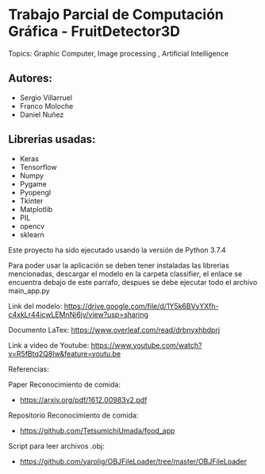 # Trabajo Parcial de Computación Gráfica - FruitDetector3D
Topics: Graphic Computer, Image processing , Artificial Intelligence

## Autores:
* Sergio Villarruel
* Franco Moloche
* Daniel Nuñez

## Librerias usadas:

* Keras
* Tensorflow
* Numpy
* Pygame
* Pyopengl
* Tkinter
* Matplotlib
* PIL
* opencv
* sklearn

Este proyecto ha sido ejecutado usando la versión de Python 3.7.4

Para poder usar la aplicación se deben tener instaladas las librerias mencionadas, descargar el modelo en la carpeta classifier, el enlace se encuentra debajo de este parrafo, despues se debe ejecutar todo el archivo main_app.py

Link del modelo: https://drive.google.com/file/d/1Y5k6BVyYXfh-c4xkLr44icwLEMnNj6jv/view?usp=sharing

Documento LaTex:  https://www.overleaf.com/read/drbnyxhbdprj

Link a video de Youtube: https://www.youtube.com/watch?v=R5fBtq2Q8Iw&feature=youtu.be

Referencias:

Paper Reconocimiento de comida:
* https://arxiv.org/pdf/1612.00983v2.pdf

Repositorio Reconocimiento de comida:
* https://github.com/TetsumichiUmada/food_app

Script para leer archivos .obj:
* https://github.com/yarolig/OBJFileLoader/tree/master/OBJFileLoader
